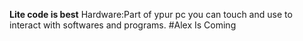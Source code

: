 **Lite code is best**
Hardware:Part of ypur pc you can touch and use to interact with softwares and programs.
#Alex Is Coming
